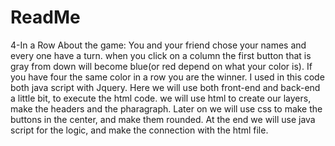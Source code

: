 # ReadMe
4-In a Row 
About the game:
You and your friend chose your names and every one have a turn.
when you click on a column the first button that is gray from down will become blue(or red depend on what your color is).
If you have four the same color in a row you are the winner.
I used in this code both java script with Jquery.
Here we will use both front-end and back-end a little bit, to execute the html code.
we will use html to create our layers, make the headers and the pharagraph. 
Later on we will use css to make the buttons in the center, and make them rounded.
At the end we will use java script for the logic, and make the connection with the html file.
